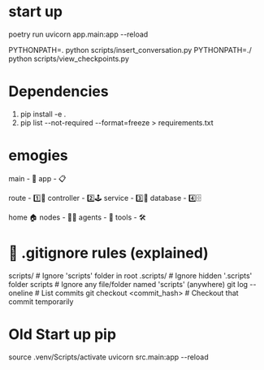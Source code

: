 # start up
poetry run uvicorn app.main:app --reload

PYTHONPATH=. python scripts/insert_conversation.py
PYTHONPATH=./ python scripts/view_checkpoints.py



# Dependencies 
1. pip install -e .
2. pip list --not-required --format=freeze > requirements.txt



# emogies  
  
main - 🚀
app - 📋

route - 1️⃣🔀
controller - 2️⃣🕹️
service - 3️⃣🔧
database - 4️⃣🗄️

home 🏠
nodes - 🚦🧩
agents - 🤖
tools - 🛠️


# 📄 .gitignore rules (explained)
scripts/                      # Ignore 'scripts' folder in root
.scripts/                     # Ignore hidden '.scripts' folder
scripts                       # Ignore any file/folder named 'scripts' (anywhere)
git log --oneline             # List commits
git checkout <commit_hash>    # Checkout that commit temporarily

# Old Start up pip
source .venv/Scripts/activate
uvicorn src.main:app --reload